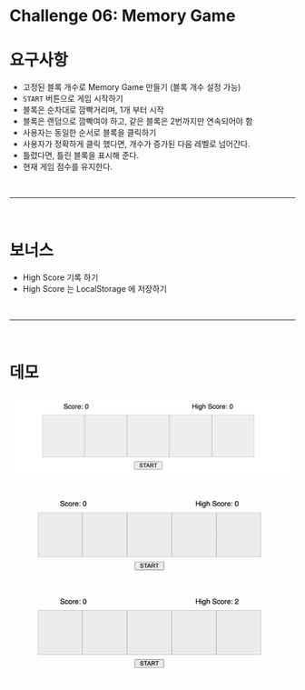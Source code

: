 # Challenge 06: Memory Game

# 요구사항

* 고정된 블록 개수로 Memory Game 만들기 (블록 개수 설정 가능)
* ``START`` 버튼으로 게임 시작하기
* 블록은 순차대로 깜빡거리며, 1개 부터 시작
* 블록은 랜덤으로 깜빡여야 하고, 같은 블록은 2번까지만 연속되어야 함
* 사용자는 동일한 순서로 블록을 클릭하기
* 사용자가 정확하게 클릭 했다면, 개수가 증가된 다음 레벨로 넘어간다.
* 틀렸다면, 틀린 블록을 표시해 준다.
* 현재 게임 점수를 유지한다.



<br /><hr /><br />



# 보너스

* High Score 기록 하기
* High Score 는 LocalStorage 에 저장하기



<br /><hr /><br />



# 데모

<img src="./readmeAssets/1.png"><br />
<img src="./readmeAssets/2.gif"><br />
<img src="./readmeAssets/3.gif"><br />